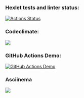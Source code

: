 ### Hexlet tests and linter status:
[![Actions Status](https://github.com/chebok/fullstack-javascript-project-lvl1/workflows/hexlet-check/badge.svg)](https://github.com/chebok/fullstack-javascript-project-lvl1/actions)
### Codeclimate:
<a href="https://codeclimate.com/github/chebok/fullstack-javascript-project-lvl1/maintainability"><img src="https://api.codeclimate.com/v1/badges/e317bb42a77f78bf6c76/maintainability" /></a>
### GitHub Actions Demo:
[![GitHub Actions Demo](https://github.com/chebok/fullstack-javascript-project-lvl1/actions/workflows/github-actions-demo.yml/badge.svg)](https://github.com/chebok/fullstack-javascript-project-lvl1/actions/workflows/github-actions-demo.yml)
### Asciinema
<a href="https://asciinema.org/a/rv3YtqkJTUwlZ1J7qCv8XX91l" target="_blank"><img src="https://asciinema.org/a/rv3YtqkJTUwlZ1J7qCv8XX91l.svg" /></a>